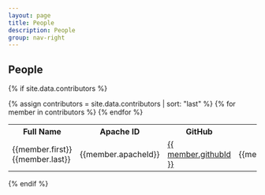 ```yaml
---
layout: page
title: People
description: People
group: nav-right
---
```

<!--
{% comment %}
Licensed to the Apache Software Foundation (ASF) under one or more
contributor license agreements.  See the NOTICE file distributed with
this work for additional information regarding copyright ownership.
The ASF licenses this file to you under the Apache License, Version 2.0
(the "License"); you may not use this file except in compliance with
the License.  You may obtain a copy of the License at

http://www.apache.org/licenses/LICENSE-2.0

Unless required by applicable law or agreed to in writing, software
distributed under the License is distributed on an "AS IS" BASIS,
WITHOUT WARRANTIES OR CONDITIONS OF ANY KIND, either express or implied.
See the License for the specific language governing permissions and
limitations under the License.
{% endcomment %}
-->

## People

{% if site.data.contributors  %}
<table class="table">
    <tr>
        <th><b>Full Name</b></th>
        <th><b>Apache ID</b></th>
        <th><b>GitHub</b></th>
        <th><b>Role</b></th>
    </tr>
    {% assign contributors = site.data.contributors | sort: "last" %}
    {% for member in contributors %}
        <tr>
        <td>{{member.first}} {{member.last}}</td>
        <td>{{member.apacheId}}</td>
        <td><a href="https://github.com/{{ member.githubId }}">{{ member.githubId }}</a></td>
        <td>{{member.role}}</td>
        </tr>
    {% endfor %}
</table>
{% endif %}

